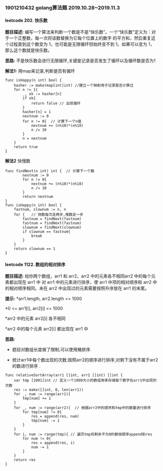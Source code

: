 ### 1901210432  golang算法题   2019.10.28~2019.11.3
#### leetcode 202.  快乐数

**题目描述:** 编写一个算法来判断一个数是不是“快乐数”。一个“快乐数”定义为：对于一个正整数，每一次将该数替换为它每个位置上的数字
的平方和，然后重复这个过程直到这个数变为 1，也可能是无限循环但始终变不到 1。如果可以变为 1，那么这个数就是快乐数。

**思路:** 不是快乐数会进行无限循环,关键是记录是否发生了循环以及循环数是否为1

**解法1:** 用map来记录,判断是否有循环
````
func isHappy(n int) bool {
    hasher := make(map[int]int) //建立一个映射用于记录是否计算过
    for n != 1{
        _, ok := hasher[n]
        if ok{
            return false // 出现循环
        }
        hasher[n] = 1
        nextnum := 0
        for n != 0{  // 计算下一个n值
            nextnum += (n%10)*(n%10)
            n /= 10 
        }
        n = nextnum
    }
    return true
}
````
**解法2** 快慢数
````
func findNext(n int) int {  // 计算下一个数
        nextnum := 0
        for n != 0{
            nextnum += (n%10)*(n%10)
            n /= 10 
        }
        return nextnum
}
func isHappy(n int) bool {
    fastnum, slownum := n, n
    for {   // 快数每次走两步,慢数走一步
        fastnum = findNext(fastnum)
        fastnum = findNext(fastnum)  
        slownum = findNext(slownum)
        if slownum == fastnum{
            break
        }
    }
    return slownum == 1 
}
````
#### leetcode 1122. 数组的相对排序

**题目描述:** 给你两个数组，arr1 和 arr2，arr2 中的元素各不相同arr2 中的每个元素都出现在 arr1 中
对 arr1 中的元素进行排序，使 arr1 中项的相对顺序和 arr2 中的相对顺序相同。未在 arr2 中出现过的元素需要按照升序放在 arr1 的末尾。

**提示:**
*arr1.length, arr2.length <= 1000

*0 <= arr1[i], arr2[i] <= 1000

*arr2 中的元素 arr2[i] 各不相同

*arr2 中的每个元素 arr2[i] 都出现在 arr1 中

**思路:** 
* 题目对数组长度做了限制,可以使用桶排序.

* 统计arr1中每个数出现的次数;按照arr2的顺序进行排序;对剩下没有不属于arr2的数进行排序 .
````
func relativeSortArray(arr1 []int, arr2 []int) []int {
    var tmp [1001]int // 定义一个1000大小的数组用来存储每个数字在arr1中出现的次数
    res := make([]int, 0, len(arr1))
    for _, num := range(arr1){
        tmp[num] += 1
    }
    for _, num := range(arr2){  // 根据arr2中的顺序和tmp中的数量进行排序
        for tmp[num] != 0{
            res = append(res, num)
            tmp[num] -= 1
        }
    } 
    for i, num := range(tmp){ // 遍历tmp将剩余不为0的数按顺序append到res
        for num != 0{
            res = append(res, i)
            num -= 1
        }
    }
    return res
}
````
